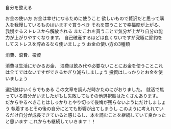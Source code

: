 自分を整える

お金の使い方
お金は幸せになるために使うこと
欲しいもので贅沢だと思って購入を我慢しているものはいますぐ買うべき
それを買うことで幸福度が上がる、我慢するストレスから解放される
またこれを買うことで気分が上がり自分の能力が上がりやすくなります。
自己破産するほどは良くないですが究極に節約をしてストレスを貯めるなら使いましょう
お金の使い方の3種類


消費、浪費、投資

消費は生活にかかるお金、
浪費は飲み代や必要ないことにお金を使うことこれは全てではないですができるかぎり減らしましょう
投資はしっかりとお金を使いましょう


選択肢はいくらでもある
この文章を読んだ時かたのにがおりました。
就活で焦っている自分がいましたがもし失敗してもその他選択肢はたくさんあります。
だからやるべきことはしっかりとやり切って後悔が残らないようにだけしましょう
執着するとその後の自分にとても影響が出てしまうし
このように考えれているだけ自分が成長できていると感じるし、本を読むことを継続していて良かったと思います
これからも継続していきます！！
